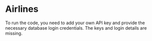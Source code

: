 # Airlines

To run the code, you need to add your own API key and provide the necessary database login credentials. The keys and login details are missing.

